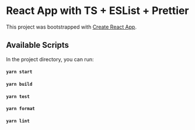 # React App with TS + ESList + Prettier

This project was bootstrapped with [Create React App](https://github.com/facebook/create-react-app).

## Available Scripts

In the project directory, you can run:

#### `yarn start`
#### `yarn build`
#### `yarn test`
#### `yarn format`
#### `yarn lint`

